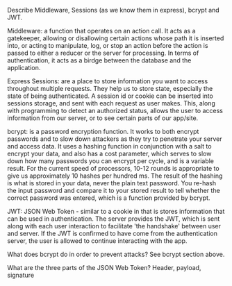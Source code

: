 <!-- Answers to the Short Answer Essay Questions go here -->
Describe Middleware, Sessions (as we know them in express), bcrypt and JWT.

Middleware: a function that operates on an action call. It acts as a gatekeeper, allowing or disallowing certain actions whose path it is inserted into, or acting to manipulate, log, or stop an action before the action is passed to either a reducer or the server for processing. In terms of authentication, it acts as a birdge between the database and the application.

Express Sessions: are a place to store information you want to access throughout multiple requests. They help us to store state, especially the state of being authenticated. A session id or cookie can be inserted into sessions storage, and sent with each request as user makes. This, along with programming to detect an authorized status, allows the user to access information from our server, or to see certain parts of our app/site.

bcrypt: is a password encryption function. It works to both encrypt passwords and to slow down attackers as they try to penetrate your server and access data. It uses a hashing function in conjunction with a salt to encrypt your data, and also has a cost parameter, which serves to slow down how many passwords you can encrypt per cycle, and is a variable result. For the current speed of processors, 10-12 rounds is appropriate to give us approximately 10 hashes per hundred ms. The result of the hashing is what is stored in your data, never the plain text password. You re-hash the input password and compare it to your stored result to tell whether the correct password was entered, which is a function provided by bcrypt.

JWT: JSON Web Token - similar to a cookie in that is stores information that can be used in authentication. The server provides the JWT, which is sent along with each user interaction to facilitate 'the handshake' between user and server. If the JWT is confirmed to have come from the authentication server, the user is allowed to continue interacting with the app.


What does bcrypt do in order to prevent attacks?
See bcrypt section above.


What are the three parts of the JSON Web Token?
Header, payload, signature



